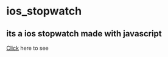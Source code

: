 # ios_stopwatch
## its a ios stopwatch made with javascript

<a href="https://muhammetsalihaslan.github.io/ios_stopwatch/">Click</a> here to see